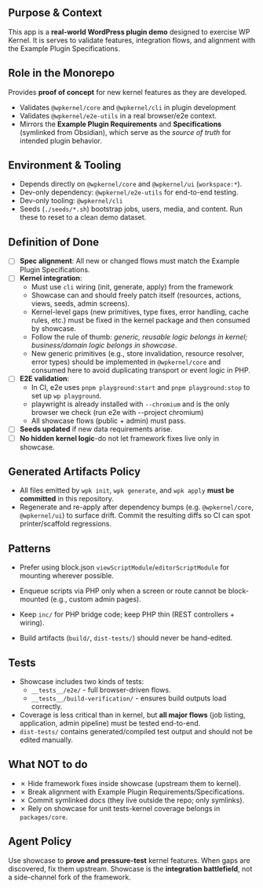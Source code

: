 ## Purpose & Context

This app is a **real-world WordPress plugin demo** designed to exercise WP Kernel. It is serves to validate features, integration flows, and alignment with the Example Plugin Specifications.

## Role in the Monorepo

Provides **proof of concept** for new kernel features as they are developed.

- Validates `@wpkernel/core` and `@wpkernel/cli` in plugin development
- Validates `@wpkernel/e2e-utils` in a real browser/e2e context.
- Mirrors the **Example Plugin Requirements** and **Specifications** (symlinked from Obsidian), which serve as the _source of truth_ for intended plugin behavior.

## Environment & Tooling

- Depends directly on `@wpkernel/core` and `@wpkernel/ui` (`workspace:*`).
- Dev-only dependency: `@wpkernel/e2e-utils` for end-to-end testing.
- Dev-only tooling: `@wpkernel/cli`
- Seeds (`./seeds/*.sh`) bootstrap jobs, users, media, and content. Run these to reset to a clean demo dataset.

## Definition of Done

- [ ] **Spec alignment**: All new or changed flows must match the Example Plugin Specifications.
- [ ] **Kernel integration**:
    - Must use `cli` wiring (init, generate, apply) from the framework
    - Showcase can and should freely patch itself (resources, actions, views, seeds, admin screens).
    - Kernel-level gaps (new primitives, type fixes, error handling, cache rules, etc.) must be fixed in the kernel package and then consumed by showcase.
    - Follow the rule of thumb: _generic, reusable logic belongs in kernel; business/domain logic belongs in showcase_.
    - New generic primitives (e.g., store invalidation, resource resolver, error types) should be implemented in `@wpkernel/core` and consumed here to avoid duplicating transport or event logic in PHP.
- [ ] **E2E validation**:
    - In CI, e2e uses `pnpm playground:start` and `pnpm playground:stop` to set up `wp playground`.
    - playwright is already installed with `--chromium` and is the only browser we check (run e2e with --project chromium)
    - All showcase flows (public + admin) must pass.
- [ ] **Seeds updated** if new data requirements arise.
- [ ] **No hidden kernel logic**-do not let framework fixes live only in showcase.

## Generated Artifacts Policy

- All files emitted by `wpk init`, `wpk generate`, and `wpk apply` **must be committed** in this repository.
- Regenerate and re-apply after dependency bumps (e.g. `@wpkernel/core`, `@wpkernel/ui`) to surface drift. Commit the resulting diffs so CI can spot printer/scaffold regressions.

## Patterns

- Prefer using block.json `viewScriptModule`/`editorScriptModule` for mounting wherever possible.
- Enqueue scripts via PHP only when a screen or route cannot be block-mounted (e.g., custom admin pages).

- Keep `inc/` for PHP bridge code; keep PHP thin (REST controllers + wiring).
- Build artifacts (`build/`, `dist-tests/`) should never be hand-edited.

## Tests

- Showcase includes two kinds of tests:
    - `__tests__/e2e/` - full browser-driven flows.
    - `__tests__/build-verification/` - ensures build outputs load correctly.
- Coverage is less critical than in kernel, but **all major flows** (job listing, application, admin pipeline) must be tested end-to-end.
- `dist-tests/` contains generated/compiled test output and should not be edited manually.

## What NOT to do

- ✗ Hide framework fixes inside showcase (upstream them to kernel).
- ✗ Break alignment with Example Plugin Requirements/Specifications.
- ✗ Commit symlinked docs (they live outside the repo; only symlinks).
- ✗ Rely on showcase for unit tests-kernel coverage belongs in `packages/core`.

## Agent Policy

Use showcase to **prove and pressure-test** kernel features. When gaps are discovered, fix them upstream. Showcase is the **integration battlefield**, not a side-channel fork of the framework.
